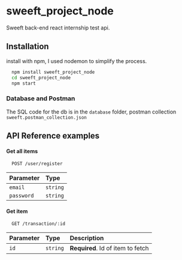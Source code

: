 
# sweeft_project_node

Sweeft back-end react internship test api.



## Installation

install with npm, I used nodemon to simplify the process.

```bash
  npm install sweeft_project_node
  cd sweeft_project_node
  npm start
```


### Database and Postman
The SQL code for the db is in the ```database``` folder, postman collection  ```sweeft.postman_collection.json```


    
## API Reference examples

#### Get all items

```
  POST /user/register
```

| Parameter | Type     |
| :-------- | :------- | 
| `email` | `string` | 
| `password` | `string` | 

#### Get item

```
  GET /transaction/:id
```

| Parameter | Type     | Description                       |
| :-------- | :------- | :-------------------------------- |
| `id`      | `string` | **Required**. Id of item to fetch |


